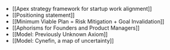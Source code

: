 - [[Apex strategy framework for startup work alignment]]
- [[Positioning statement]]
- [[Minimum Viable Plan = Risk Mitigation + Goal Invalidation]]
- [[Aphorisms for Founders and Product Managers]]
- [[Model: Previously Unknown Axiom]]
- [[Model: Cynefin, a map of uncertainty]]